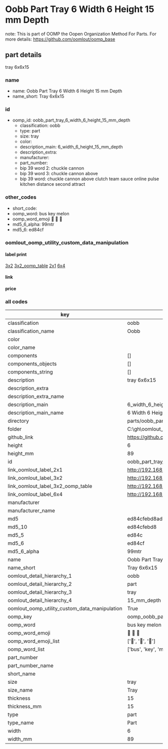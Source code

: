 # Oobb Part Tray 6 Width 6 Height 15 mm Depth  

note: This is part of OOMP the Oopen Organization Method For Parts. For more details: https://github.com/oomlout/oomp_base

##  part details
  



tray 6x6x15



### name
* name: Oobb Part Tray 6 Width 6 Height 15 mm Depth
* name_short: Tray 6x6x15 
### id
* oomp_id: oobb_part_tray_6_width_6_height_15_mm_depth
  * classification: oobb
  * type: part
  * size: tray
  * color: 
  * description_main: 6_width_6_height_15_mm_depth
  * description_extra: 
  * manufacturer: 
  * part_number: 
  * bip 39 word 2: chuckle cannon
  * bip 39 word 3: chuckle cannon above
  * bip 39 word: chuckle cannon above clutch team sauce online pulse kitchen distance second attract

### other_codes
* short_code: 
* oomp_word: bus key melon
* oomp_word_emoji :bus: :key: :melon:
* md5_6_alpha: 99mtr
* md5_6: ed84cf






### oomlout_oomp_utility_custom_data_manipulation
#### label print
[3x2](http://192.168.1.245:1112/?label=oomp%2099mtr)
[3x2_oomp_table](http://192.168.1.108:1112/?label=oomp%2099mtr)
[2x1](http://192.168.1.242:1112/?label=oomp%2099mtr)
[6x4](http://192.168.1.55:1112/?label=oomp%2099mtr)    

#### link

                              

#### price







### all codes 
| key | value |  
| --- | --- |  
| classification | oobb |  
| classification_name | Oobb |  
| color |  |  
| color_name |  |  
| components | [] |  
| components_objects | [] |  
| components_string | [] |  
| description | tray 6x6x15 |  
| description_extra |  |  
| description_extra_name |  |  
| description_main | 6_width_6_height_15_mm_depth |  
| description_main_name | 6 Width 6 Height 15 mm Depth |  
| directory | parts/oobb_part_tray_6_width_6_height_15_mm_depth |  
| folder | C:\gh\oomlout_oobb_version_4_generated_parts\parts\oobb_part_tray_6_width_6_height_15_mm_depth |  
| github_link | https://github.com/oomlout/oomlout_oomp_part_src/tree/main/parts/oobb_part_tray_6_width_6_height_15_mm_depth |  
| height | 6 |  
| height_mm | 89 |  
| id | oobb_part_tray_6_width_6_height_15_mm_depth |  
| link_oomlout_label_2x1 | http://192.168.1.242:1112/?label=oomp%2099mtr |  
| link_oomlout_label_3x2 | http://192.168.1.245:1112/?label=oomp%2099mtr |  
| link_oomlout_label_3x2_oomp_table | http://192.168.1.108:1112/?label=oomp%2099mtr |  
| link_oomlout_label_6x4 | http://192.168.1.55:1112/?label=oomp%2099mtr |  
| manufacturer |  |  
| manufacturer_name |  |  
| md5 | ed84cfebd8ad935efe6f52c801085944 |  
| md5_10 | ed84cfebd8 |  
| md5_5 | ed84c |  
| md5_6 | ed84cf |  
| md5_6_alpha | 99mtr |  
| name | Oobb Part Tray 6 Width 6 Height 15 mm Depth |  
| name_short | Tray 6x6x15  |  
| oomlout_detail_hierarchy_1 | oobb |  
| oomlout_detail_hierarchy_2 | part |  
| oomlout_detail_hierarchy_3 | tray |  
| oomlout_detail_hierarchy_4 | 15_mm_depth |  
| oomlout_oomp_utility_custom_data_manipulation | True |  
| oomp_key | oomp_oobb_part_tray_6_width_6_height_15_mm_depth |  
| oomp_word | bus key melon |  
| oomp_word_emoji | :bus: :key: :melon: |  
| oomp_word_emoji_list | [':bus:', ':key:', ':melon:'] |  
| oomp_word_list | ['bus', 'key', 'melon'] |  
| part_number |  |  
| part_number_name |  |  
| short_name |  |  
| size | tray |  
| size_name | Tray |  
| thickness | 15 |  
| thickness_mm | 15 |  
| type | part |  
| type_name | Part |  
| width | 6 |  
| width_mm | 89 |  

